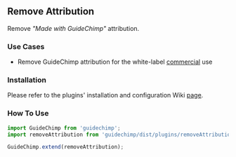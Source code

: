 ## Remove Attribution

Remove _"Made with GuideChimp"_ attribution.

### Use Cases

- Remove GuideChimp attribution for the white-label [commercial](https://github.com/Labs64/GuideChimp#terms-of-use) use

### Installation

Please refer to the plugins' installation and configuration Wiki [page](https://github.com/Labs64/GuideChimp/wiki/Configure#plugins).

### How To Use

```javascript
import GuideChimp from 'guidechimp';
import removeAttribution from 'guidechimp/dist/plugins/removeAttribution';

GuideChimp.extend(removeAttribution);
```
